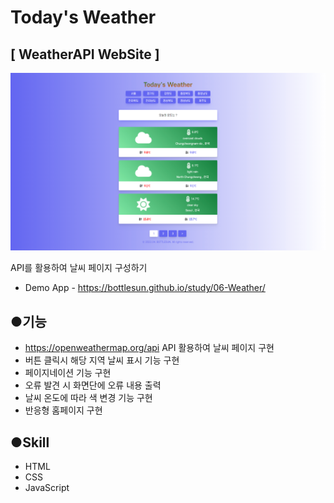 # Today's Weather 

## [ WeatherAPI WebSite ]

![image](WeatherAPI.png)


API를 활용하여 날씨 페이지 구성하기

* Demo App - https://bottlesun.github.io/study/06-Weather/

## ●기능
* https://openweathermap.org/api API 활용하여 날씨 페이지 구현
* 버튼 클릭시 해당 지역 날씨 표시 기능 구현
* 페이지네이션 기능 구현
* 오류 발견 시 화면단에 오류 내용 출력
* 날씨 온도에 따라 색 변경 기능 구현
* 반응형 홈페이지 구현

## ●Skill
* HTML
* CSS
* JavaScript